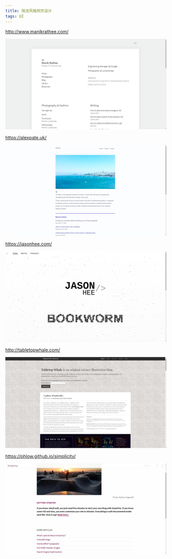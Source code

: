 ```yaml
---
title: 简洁风格网页设计
tags: UI
---
```



http://www.manikrathee.com/

<img src="/images/20180629/01.jpg">


https://alexpate.uk/

<img src="/images/20180629/02.jpg">


https://jasonhee.com/

<img src="/images/20180629/03.jpg">


http://tabletopwhale.com/

<img src="/images/20180629/04.jpg">


https://phlow.github.io/simplicity/

<img src="/images/20180629/05.jpg">

